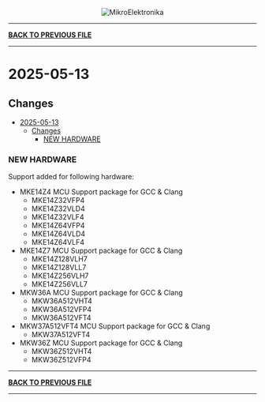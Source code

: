 <p align="center">
  <img src="http://www.mikroe.com/img/designs/beta/logo_small.png?raw=true" alt="MikroElektronika"/>
</p>

---

**[BACK TO PREVIOUS FILE](../changelog.md)**

---

# 2025-05-13

## Changes

- [2025-05-13](#2025-05-13)
  - [Changes](#changes)
    - [NEW HARDWARE](#new-hardware)

### NEW HARDWARE

Support added for following hardware:

+ MKE14Z4 MCU Support package for GCC & Clang
  + MKE14Z32VFP4
  + MKE14Z32VLD4
  + MKE14Z32VLF4
  + MKE14Z64VFP4
  + MKE14Z64VLD4
  + MKE14Z64VLF4
+ MKE14Z7 MCU Support package for GCC & Clang
  + MKE14Z128VLH7
  + MKE14Z128VLL7
  + MKE14Z256VLH7
  + MKE14Z256VLL7
+ MKW36A MCU Support package for GCC & Clang
  + MKW36A512VHT4
  + MKW36A512VFP4
  + MKW36A512VFT4
+ MKW37A512VFT4 MCU Support package for GCC & Clang
  + MKW37A512VFT4
+ MKW36Z MCU Support package for GCC & Clang
  + MKW36Z512VHT4
  + MKW36Z512VFP4

---

**[BACK TO PREVIOUS FILE](../changelog.md)**

---
